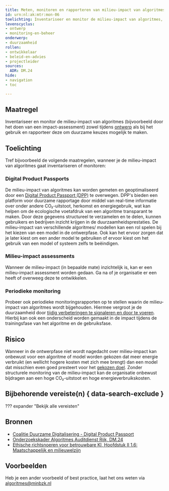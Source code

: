 ```yaml
---
title: Meten, monitoren en rapporteren van milieu-impact van algoritmes
id: urn:nl:ak:mtr:mon-06
toelichting: Inventariseer en monitor de milieu-impact van algoritmes, zowel tijdens de ontwikkeling als het gebruik, en rapporteer deze om duurzame keuzes mogelijk te maken.
levenscyclus:
- ontwerp
- monitoring-en-beheer
onderwerp:
- duurzaamheid
rollen:
- ontwikkelaar
- beleid-en-advies
- projectleider
sources:
  ADR: DM.24
hide:
- navigation
- toc

---
```


<!-- Let op! onderstaande regel met 'tags' niet weghalen! Deze maakt automatisch de knopjes op basis van de metadata  -->
<!-- tags -->

## Maatregel
Inventariseer en monitor de milieu-impact van algoritmes (bijvoorbeeld door het doen van een impact-assessment) zowel tijdens [ontwerp](../../levenscyclus/ontwerp.md) als bij het gebruik en rapporteer deze om duurzame keuzes mogelijk te maken.

## Toelichting

Tref bijvoorbeeld de volgende maatregelen, wanneer je de milieu-impact van algoritmes gaat inventariseren of monitoren:

### Digital Product Passports
De milieu-impact van algoritmes kan worden gemeten en geoptimaliseerd door een [Digital Product Passport (DPP)](https://coalitieduurzamedigitalisering.nl/nieuws/digital-product-passport-samen-aan-de-slag/) te overwegen.
DPP's bieden een platform voor duurzame rapportage door middel van real-time informatie over onder andere CO₂-uitstoot, herkomst en energiegebruik, wat kan helpen om de ecologische voetafdruk van een algoritme transparant te maken.
Door deze gegevens structureel te verzamelen en te delen, kunnen gebruikers en bedrijven inzicht krijgen in de duurzaamheidsprestaties.
De milieu-impact van verschillende algoritmes/ modellen kan een rol spelen bij het kiezen van een model in de ontwerpfase. Ook kan het ervoor zorgen dat je later kiest om een ander model te gebruiken of ervoor kiest om het gebruik van een model of systeem zelfs te beëindigen.

### Milieu-impact assessments
Wanneer de milieu-impact (in bepaalde mate) inzichtelijk is, kan er een milieu-impact assessment worden gedaan. Ga na of je organisatie er een heeft of overweeg deze te ontwikkelen.

### Periodieke monitoring
Probeer ook periodieke monitoringsrapporten op te stellen waarin de milieu-impact van algoritmes wordt bijgehouden.
Hiermee vergroot je de duurzaamheid door [tijdig verbeteringen te signaleren en door te voeren](../../levenscyclus/monitoring-en-beheer.md). Hierbij kan ook een onderscheid worden gemaakt in de impact tijdens de trainingsfase van het algoritme en de gebruiksfase.

## Risico
Wanneer in de ontwerpfase niet wordt nagedacht over milieu-impact kan onbewust voor een algoritme of model worden gekozen dat meer energie verbruikt (en wellicht hogere kosten met zich mee brengt) dan een model dat misschien even goed presteert voor het [gekozen doel](1-pba-02-formuleren-doelstelling.md).
Zonder structurele monitoring van de milieu-impact kan de organisatie onbewust bijdragen aan een hoge CO₂-uitstoot en hoge energieverbruikskosten.

## Bijbehorende vereiste(n) { data-search-exclude }
??? expander "Bekijk alle vereisten"
    <!-- list_vereisten_on_maatregelen_page -->

## Bronnen
- [Coalitie Duurzame Digitalisering - Digital Product Passport](https://coalitieduurzamedigitalisering.nl/nieuws/digital-product-passport-samen-aan-de-slag/)
- [Onderzoekskader Algoritmes Auditdienst Rijk, DM.24](../hulpmiddelen/onderzoekskader-adr.md)
- [Ethische richtsnoeren voor betrouwbare KI, Hoofdstuk II 1.6: Maatschappelijk en milieuwelzijn](https://digital-strategy.ec.europa.eu/nl/library/ethics-guidelines-trustworthy-ai)

## Voorbeelden
Heb je een ander voorbeeld of best practice, laat het ons weten via [algoritmes@minbzk.nl](mailto:algoritmes@minbzk.nl)
